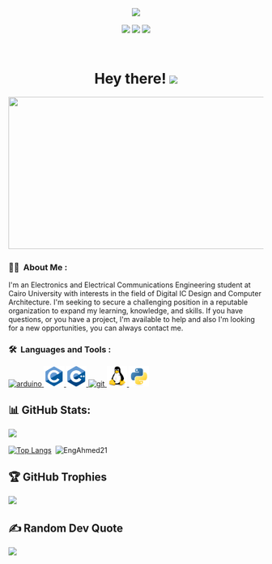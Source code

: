 
<p align="center"><img src="https://media.giphy.com/media/u2pmTWUi0MXjyrMaVj/giphy.gif" width="100"/></p>
<p align="center">
    <a href= "https://twitter.com/A_____7med"><img src="https://img.shields.io/badge/twitter-%231FA1F1?style=flat&logo=twitter&logoColor=white"∠></a>
    <a href= "https://www.linkedin.com/in/ahmed-mohammed-120835235/"><img src="https://img.shields.io/badge/linkedin-%230177B5?style=flat&logo=linkedin&logoColor=white"∠></a>
    <a href= "mailto:engahmed55320@gmail.com"><img src="https://img.shields.io/badge/gmail-%231FA1F1?style=flat&logo=gmail&logoColor=white"∠></a>
 </p>	
<p align="center"><img src="https://komarev.com/ghpvc/?username=EngAhmed21&style=flat-square&color=blue" alt=""></p>

<h1 align="center">Hey there! <img src="https://media.giphy.com/media/hvRJCLFzcasrR4ia7z/giphy.gif" width="40"></h1>

<p align="center"><img src="https://media.giphy.com/media/dWesBcTLavkZuG35MI/giphy.gif" width="600" height="300"  /></p>

### :woman_technologist: &nbsp;About Me :

I'm an Electronics and Electrical Communications Engineering student at Cairo University with interests in the field of
Digital IC Design and Computer Architecture.
I'm seeking to secure a challenging position in a reputable organization to expand my learning, knowledge, and skills.
If you have questions, or you have a project, I'm available to help and also I'm looking for a new opportunities, you can always contact me.

### 🛠 &nbsp;Languages and Tools :
<p align="left">
  <a href="https://www.arduino.cc/" target="_blank" rel="noreferrer"> <img src="https://cdn.worldvectorlogo.com/logos/arduino-1.svg" alt="arduino" width="40"height="40"/> </a>
  <a href="https://www.cprogramming.com/" target="_blank" rel="noreferrer"> <img src="https://raw.githubusercontent.com/devicons/devicon/master/icons/c/c-original.svg" alt="c" width="40" height="40"/> </a>
  <a href="https://www.w3schools.com/cpp/" target="_blank" rel="noreferrer"> <img src="https://raw.githubusercontent.com/devicons/devicon/master/icons/cplusplus/cplusplus-original.svg" alt="cplusplus" width="40" height="40"/> </a> 
  <a href="https://git-scm.com/" target="_blank" rel="noreferrer"> <img src="https://www.vectorlogo.zone/logos/git-scm/git-scm-icon.svg" alt="git" width="40" height="40"/> </a> 
  <a href="https://www.linux.org/" target="_blank" rel="noreferrer"> <img src="https://raw.githubusercontent.com/devicons/devicon/master/icons/linux/linux-original.svg" alt="linux" width="40" height="40"/> </a> 
  <a href="https://www.python.org" target="_blank" rel="noreferrer"> <img src="https://raw.githubusercontent.com/devicons/devicon/master/icons/python/python-original.svg" alt="python" width="40" height="40"/> </a> 
 </p>

## 📊 GitHub Stats:
![](https://github-readme-streak-stats.herokuapp.com/?user=EngAhmed21&theme=midnight-purple&hide_border=true)<br/>

[![Top Langs](https://github-readme-stats.vercel.app/api/top-langs/?username=EngAhmed21&theme=midnight-purple&hide_border=true)](https://github.com/EngAhmed21/github-readme-stats)
 &nbsp;<img src="https://github-readme-stats.vercel.app/api?username=EngAhmed21&show_icons=true&locale=en&theme=midnight-purple&hide_border=true" alt="EngAhmed21" />

## 🏆 GitHub Trophies
![](https://github-profile-trophy.vercel.app/?username=EngAhmed21&theme=discord&no-frame=true&no-bg=false&margin-w=4)

## ✍️ Random Dev Quote
![](https://quotes-github-readme.vercel.app/api?type=horizontal&theme=dark)
